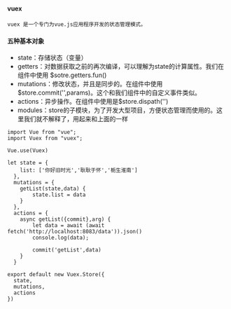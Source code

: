 #### vuex

```
vuex 是一个专门为vue.js应用程序开发的状态管理模式。
```

#### 五种基本对象

- state：存储状态（变量）
- getters：对数据获取之前的再次编译，可以理解为state的计算属性。我们在组件中使用 $sotre.getters.fun()
- mutations：修改状态，并且是同步的。在组件中使用$store.commit('',params)。这个和我们组件中的自定义事件类似。
- actions：异步操作。在组件中使用是$store.dispath('')
- modules：store的子模块，为了开发大型项目，方便状态管理而使用的。这里我们就不解释了，用起来和上面的一样



```
import Vue from "vue";
import Vuex from "vuex";

Vue.use(Vuex)

let state = {
    list: ['你好旧时光','耿耿于怀','栀生淮南']
  },
  mutations = {
    getList(state,data) {
        state.list = data
    }
  },
  actions = {
    async getList({commit},arg) {
        let data = await (await fetch('http://localhost:8083/data')).json()
        console.log(data);
        
        commit('getList',data)
    }
  }

export default new Vuex.Store({
  state,
  mutations,
  actions
})
```

